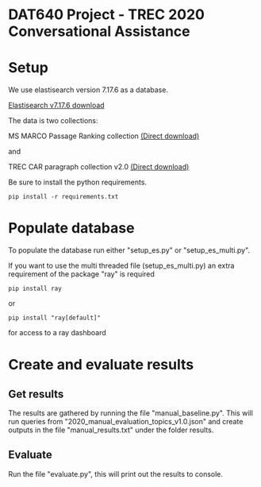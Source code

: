 # DAT640 Project - TREC 2020 Conversational Assistance

# Setup
We use elastisearch version 7.17.6 as a database.

[Elastisearch v7.17.6 download](https://www.elastic.co/downloads/past-releases/elasticsearch-7-17-6)

The data is two collections:

MS MARCO Passage Ranking collection [(Direct download)](https://msmarco.blob.core.windows.net/msmarcoranking/collection.tar.gz)

and 

TREC CAR paragraph collection v2.0 [(Direct download)](http://trec-car.cs.unh.edu/datareleases/v2.0/paragraphCorpus.v2.0.tar.xz)


Be sure to install the python requirements.
```
pip install -r requirements.txt
```

# Populate database
To populate the database run either "setup_es.py" or "setup_es_multi.py".

If you want to use the multi threaded file (setup_es_multi.py) an extra requirement of the package "ray" is required
```
pip install ray
```
or
```
pip install "ray[default]"
```
for access to a ray dashboard



# Create and evaluate results
## Get results
The results are gathered by running the file "manual_baseline.py".
This will run queries from "2020_manual_evaluation_topics_v1.0.json" and create outputs in the file "manual_results.txt" under the folder results.

## Evaluate
Run the file "evaluate.py", this will print out the results to console.
